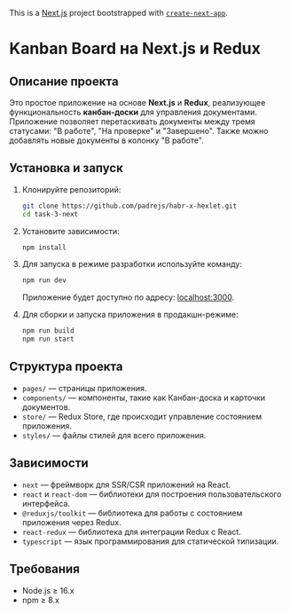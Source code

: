 This is a [Next.js](https://nextjs.org) project bootstrapped with [`create-next-app`](https://nextjs.org/docs/app/api-reference/cli/create-next-app).

# Kanban Board на Next.js и Redux

## Описание проекта

Это простое приложение на основе **Next.js** и **Redux**, реализующее функциональность **канбан-доски** для управления документами. Приложение позволяет перетаскивать документы между тремя статусами: "В работе", "На проверке" и "Завершено". Также можно добавлять новые документы в колонку "В работе".

## Установка и запуск

1. Клонируйте репозиторий:

   ```bash
   git clone https://github.com/padrejs/habr-x-hexlet.git
   cd task-3-next
   ```
   
2. Установите зависимости:

    ```bash
    npm install
   ```

3. Для запуска в режиме разработки используйте команду:
 
    ```bash
    npm run dev
   ```
   Приложение будет доступно по адресу: [localhost:3000](http://localhost:3000).

4. Для сборки и запуска приложения в продакшн-режиме:

    ```bash
    npm run build
    npm run start
   ```

## Структура проекта

- `pages/` — страницы приложения.
- `components/` — компоненты, такие как Канбан-доска и карточки документов.
- `store/` — Redux Store, где происходит управление состоянием приложения.
- `styles/` — файлы стилей для всего приложения.

## Зависимости

- `next` — фреймворк для SSR/CSR приложений на React.
- `react` и `react-dom` — библиотеки для построения пользовательского интерфейса.
- `@reduxjs/toolkit` — библиотека для работы с состоянием приложения через Redux.
- `react-redux` — библиотека для интеграции Redux с React.
- `typescript` — язык программирования для статической типизации.

## Требования
- Node.js ≥ 16.x
- npm ≥ 8.x